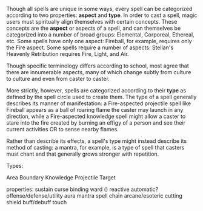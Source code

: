 Though all spells are unique in some ways, every spell can be categorized according to two properties: **aspect** and **type**. In order to cast a spell, magic users must spiritually align themselves with certain concepts. These concepts are the **aspect** or aspects of a spell, and can themselves be categorized into a number of broad groups: Elemental, Corporeal, Ethereal, etc. Some spells have only one aspect: Fireball, for example, requires only the Fire aspect. Some spells require a number of aspects: Stellan's Heavenly Retribution requires Fire, Light, and Air.

Though specific terminology differs according to school, most agree that there are innumerable aspects, many of which change subtly from culture to culture and even from caster to caster. 

More strictly, however, spells are categorized according to their **type** as defined by the spell circle used to create them. The type of a spell generally describes its manner of manifestation: a Fire-aspected projectile spell like Fireball appears as a ball of roaring flame the caster may launch in any direction, while a Fire-aspected knowledge spell might allow a caster to stare into the fire created by burning an effigy of a person and see their current activities OR to sense nearby flames.

Rather than describe its effects, a spell's type might instead describe its method of casting: a mantra, for example, is a type of spell that casters must chant and that generally grows stronger with repetition. 



Types:

Area
Boundary
Knowledge
Projectile
Target



properties:
sustain
curse
binding
ward ()
reactive
automatic?
offense/defense/utility
aura
mantra
spell chain
arcane/esoteric
cutting
shield
buff/debuff
touch

